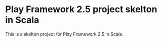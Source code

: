 # Play Framework 2.5 project skelton in Scala

This is a skelton project for Play Framework 2.5 in Scala.

